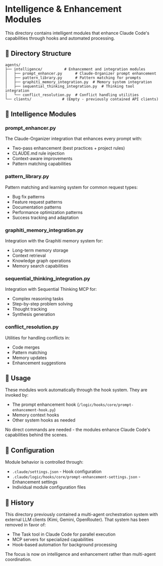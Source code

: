 # Intelligence & Enhancement Modules

This directory contains intelligent modules that enhance Claude Code's capabilities through hooks and automated processing.

## 📁 Directory Structure

```
agents/
├── intelligence/          # Enhancement and integration modules
│   ├── prompt_enhancer.py      # Claude-Organizer prompt enhancement
│   ├── pattern_library.py      # Pattern matching for prompts
│   ├── graphiti_memory_integration.py  # Memory system integration
│   ├── sequential_thinking_integration.py  # Thinking tool integration
│   └── conflict_resolution.py  # Conflict handling utilities
└── clients/              # (Empty - previously contained API clients)
```

## 🧠 Intelligence Modules

### prompt_enhancer.py
The Claude-Organizer integration that enhances every prompt with:
- Two-pass enhancement (best practices + project rules)
- CLAUDE.md rule injection
- Context-aware improvements
- Pattern matching capabilities

### pattern_library.py
Pattern matching and learning system for common request types:
- Bug fix patterns
- Feature request patterns
- Documentation patterns
- Performance optimization patterns
- Success tracking and adaptation

### graphiti_memory_integration.py
Integration with the Graphiti memory system for:
- Long-term memory storage
- Context retrieval
- Knowledge graph operations
- Memory search capabilities

### sequential_thinking_integration.py
Integration with Sequential Thinking MCP for:
- Complex reasoning tasks
- Step-by-step problem solving
- Thought tracking
- Synthesis generation

### conflict_resolution.py
Utilities for handling conflicts in:
- Code merges
- Pattern matching
- Memory updates
- Enhancement suggestions

## 🚀 Usage

These modules work automatically through the hook system. They are invoked by:
- The prompt enhancement hook (`/logic/hooks/core/prompt-enhancement-hook.py`)
- Memory context hooks
- Other system hooks as needed

No direct commands are needed - the modules enhance Claude Code's capabilities behind the scenes.

## 🔧 Configuration

Module behavior is controlled through:
- `.claude/settings.json` - Hook configuration
- `.claude/logic/hooks/core/prompt-enhancement-settings.json` - Enhancement settings
- Individual module configuration files

## 📝 History

This directory previously contained a multi-agent orchestration system with external LLM clients (Kimi, Gemini, OpenRouter). That system has been removed in favor of:
- The Task tool in Claude Code for parallel execution
- MCP servers for specialized capabilities
- Hook-based automation for background processing

The focus is now on intelligence and enhancement rather than multi-agent coordination.